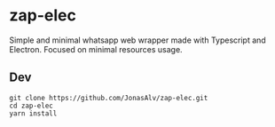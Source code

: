 # zap-elec

Simple and minimal whatsapp web wrapper made with Typescript and Electron.
Focused on minimal resources usage.

## Dev
```
git clone https://github.com/JonasAlv/zap-elec.git
cd zap-elec
yarn install
```
